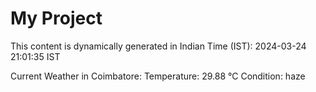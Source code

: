 # My Project

This content is dynamically generated in Indian Time (IST): 2024-03-24 21:01:35 IST


Current Weather in Coimbatore:
Temperature: 29.88 °C
Condition: haze
